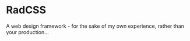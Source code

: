 # RadCSS
A web design framework - for the sake of my own experience, rather than your production...
